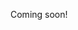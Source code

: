 Coming soon!

<!--

- [ ] Haskell Uniqueness/Linearity
  - http://edsko.net/2017/01/08/linearity-in-haskell/

-->
